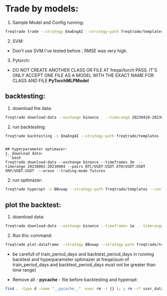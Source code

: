 # Trade by models:
1. Sample Model and Config running:
```bash
freqtrade trade --strategy EmaEngAI --strategy-path freqtrade/templates --config config_examples/config_freqai.example.json --freqaimodel GridRegressionDTMultiTarget --freqaimodel-path freqtrade/freqai/prediction_models/ 
```

2. SVM:
* Don't use SVM.I've tested before ; RMSE was very high.

3. Pytorch:
* DO NOT CREATE ANOTHER CLASS OR FILE AT  freqai/torch PASS. IT'S ONLY ACCEPT ONE FILE AS A MODEL WITH THE EXACT NAME FOR CLASS AND FILE __PyTorchMLPModel__

## backtesting:
1. download the data:
```bash
freqtrade download-data --exchange binance   --timerange 20230420-20230820 --timeframes  5m    --trading-mode futures --config config_examples/config_freqai.example.json
```
2. run backtesting:
```bash
freqtrade backtesting -s EmaEngAI --strategy-path freqtrade/templates  --config config_examples/config_freqai.example.json   --timerange 20230601-20230701 --freqaimodel GridRegressionDTMultiTarget --freqaimodel-path freqtrade/freqai/prediction_models/ 
```
```

## hyperparameter optimazer:
1. download data:
```bash
freqtrade download-data --exchange binance --timeframes 3m  --timerange 20230801-20230904 --pairs BTC/USDT:USDT ETH/USDT:USDT XRP/USDT:USDT  --erase --trading-mode futures
```

2. run optimazer:
```bash
freqtrade hyperopt -s BBvwap --strategy-path freqtrade/templates --config config_examples/config_freqai.example.json --hyperopt-loss OnlyProfitHyperOptLoss -e 40 --timerange 20230501-20230601 
```

## plot the backtest:

1. download data:
```bash
freqtrade download-data --exchange binance --timeframes 1w  --timerange 20230601-20230701    --trading-mode futures --config config_examples/config_freqai.example.json
```
2. Run thic command:
```bash
freqtrade plot-dataframe --strategy BBvwap --strategy-path freqtrade/templates   --userdir  user_data/  -c  config_examples/config_freqai.example.json  --timerange 20230601-20230701 --pairs BTC/USDT:USDT 
```





* be carefull of train_period_days and backtest_period_days in running backtest and hyperparameter optimazer at freqai(sum of train_period_days and backtest_period_days must not be greater than time range)

* Remove all - __pycache__ - file before backtesting and hyperopt:

```bash
find . -type d -name "__pycache__" -exec rm -r {} \; ; rm -rf user_data/* ; rm -rf trad*

```
